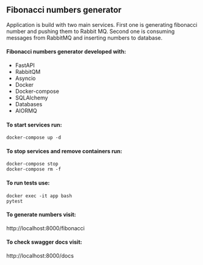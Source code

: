 ## **Fibonacci numbers generator**
Application is build with two main services. 
First one is generating fibonacci number and pushing them to Rabbit MQ.
Second one is consuming messages from RabbitMQ and inserting numbers to database.

#### Fibonacci numbers generator developed with:
- FastAPI
- RabbitQM
- Asyncio
- Docker
- Docker-compose
- SQLAlchemy
- Databases
- AIORMQ

#### To start services run:
```
docker-compose up -d 
```

#### To stop services and remove containers run:
```
docker-compose stop
docker-compose rm -f
```

#### To run tests use:
```
docker exec -it app bash
pytest
```

#### To generate numbers visit:
http://localhost:8000/fibonacci

#### To check swagger docs visit:
http://localhost:8000/docs